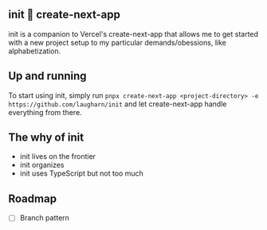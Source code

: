 ## init 🤝 create-next-app

init is a companion to Vercel's create-next-app that allows me to get started with a new project setup to my particular demands/obessions, like alphabetization.

## Up and running

To start using init, simply run `pnpx create-next-app <project-directory> -e https://github.com/laugharn/init` and let create-next-app handle everything from there.

## The why of init

- init lives on the frontier
- init organizes
- init uses TypeScript but not too much

## Roadmap

- [ ] Branch pattern
